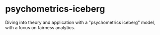 # psychometrics-iceberg
Diving into theory and application with a "psychometrics iceberg" model, with a focus on fairness analytics.
